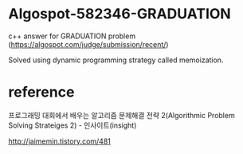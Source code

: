 # Algospot-582346-GRADUATION
c++ answer for GRADUATION problem (https://algospot.com/judge/submission/recent/)

Solved using dynamic programming strategy called memoization.

# reference
프로그래밍 대회에서 배우는 알고리즘 문제해결 전략 2(Algorithmic Problem Solving Strateiges 2) - 인사이트(insight)

http://jaimemin.tistory.com/481
